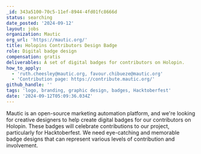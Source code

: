 ```yaml
---
_id: 343a5100-70c5-11ef-8944-4fd01fc8666d
status: searching
date_posted: '2024-09-12'
layout: jobs
organization: Mautic
org_url: 'https://mautic.org/'
title: Holopins Contributors Design Badge
role: Digital badge design
compensation: gratis
deliverables: A set of digital badges for contributors on Holopin.
how_to_apply:
  - 'ruth.cheesley@mautic.org, favour.chibueze@mautic.org'
  - 'Contribution page: https://contribute.mautic.org/'
github_handle: ''
tags: 'logo, branding, graphic design, badges, Hacktoberfest'
date: '2024-09-12T05:09:36.034Z'
---
```

Mautic is an open-source marketing automation platform, and we're looking for creative designers to help create digital badges for our contributors on Holopin. These badges will celebrate contributions to our project, particularly for Hacktoberfest. We need eye-catching and memorable badge designs that can represent various levels of contribution and involvement.
